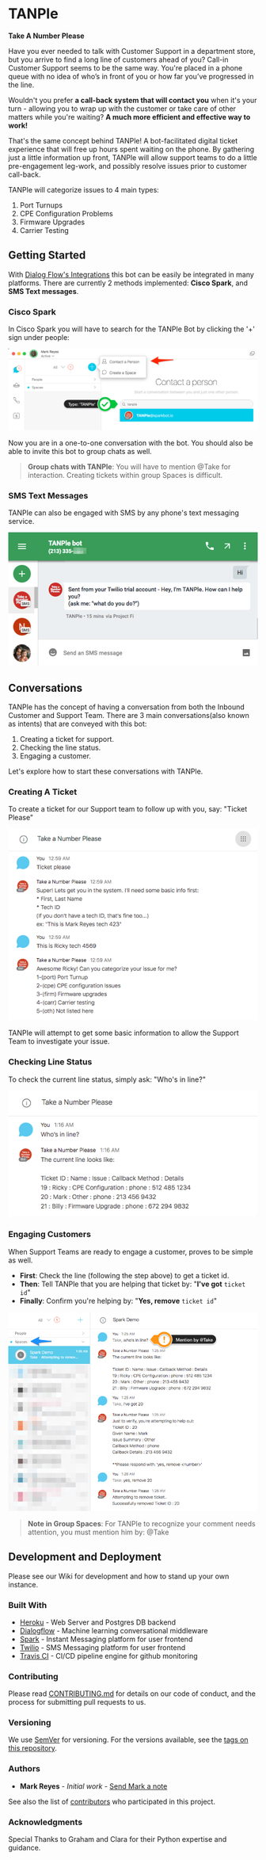 # TANPle 
**Take A Number Please**

Have you ever needed to talk with Customer Support in a department store, but you arrive to find a long line of customers ahead of you? Call-in Customer Support seems to be the same way. You're placed in a phone queue with no idea of who’s in front of you or how far you’ve progressed in the line. 

Wouldn't you prefer **a call-back system that will contact you** when it's your turn - allowing you to wrap up with the customer or take care of other matters while you're waiting? **A much more efficient and effective way to work!**

That's the same concept behind TANPle! A bot-facilitated digital ticket experience that will free up hours spent waiting on the phone. By gathering just a little information up front, TANPle will allow support teams to do a little pre-engagement leg-work, and possibly resolve issues prior to customer call-back. 

TANPle will categorize issues to 4 main types:

  1. Port Turnups
  2. CPE Configuration Problems
  3. Firmware Upgrades
  4. Carrier Testing


Getting Started
------------
With [Dialog Flow's Integrations](https://dialogflow.com/docs/integrations/) this bot can be easily be integrated in many platforms.
There are currently 2 methods implemented: **Cisco Spark**, and **SMS Text messages**. 

### Cisco Spark

In Cisco Spark you will have to search for the TANPle Bot by clicking the '+' sign under people: 

![Getting Started Spark](www/getting_started_spark.png)

Now you are in a one-to-one conversation with the bot.
You should also be able to invite this bot to group chats as well.

> **Group chats with TANPle**: You will have to mention @Take for interaction. Creating tickets within group Spaces is difficult. 

### SMS Text Messages

TANPle can also be engaged with SMS by any phone's text messaging service. 

![Getting_Started_SMS](www/getting_started_sms.png)

Conversations
------------
TANPle has the concept of having a conversation from both the Inbound Customer and Support Team. 
There are 3 main conversations(also known as intents) that are conveyed with this bot: 

  1. Creating a ticket for support.
  2. Checking the line status.
  3. Engaging a customer.

Let's explore how to start these conversations with TANPle.

### Creating A Ticket
To create a ticket for our Support team to follow up with you, say: "Ticket Please"

![Convo Ticket Please](www/convo_ticket_please.png)

TANPle will attempt to get some basic information to allow the Support Team to investigate your issue.

### Checking Line Status
To check the current line status, simply ask: "Who's in line?"

![Convo Line Status](www/convo_line.png)

### Engaging Customers
When Support Teams are ready to engage a customer, proves to be simple as well. 

  * **First**: Check the line (following the step above) to get a ticket id. 
  * **Then**: Tell TANPle that you are helping that ticket by: "**I've got** `ticket id`"
  * **Finally**: Confirm you're helping by: "**Yes, remove** `ticket id`"

![Convo Engagment](www/convo_delete.png)

> **Note in Group Spaces**: For TANPle to recognize your comment needs attention, you must mention him by: @Take
  

Development and Deployment
------------
Please see our Wiki for development and how to stand up your own instance. 

### Built With

* [Heroku](https://www.heroku.com/) - Web Server and Postgres DB backend
* [Dialogflow](https://dialogflow.com/) - Machine learning conversational middleware
* [Spark](https://developer.ciscospark.com/) - Instant Messaging platform for user frontend
* [Twilio](https://www.twilio.com/) - SMS Messaging platform for user frontend
* [Travis CI](https://travis-ci.org/) - CI/CD pipeline engine for github monitoring

### Contributing

Please read [CONTRIBUTING.md](https://gist.github.com/PurpleBooth/b24679402957c63ec426) for details on our code of conduct, and the process for submitting pull requests to us.

### Versioning

We use [SemVer](http://semver.org/) for versioning. For the versions available, see the [tags on this repository](https://github.com/your/project/tags).

### Authors

* **Mark Reyes** - *Initial work* - [Send Mark a note](mailto:mark.reyes@charter.com)

See also the list of [contributors](https://github.com/your/project/contributors) who participated in this project.

### Acknowledgments

Special Thanks to Graham and Clara for their Python expertise and guidance. 